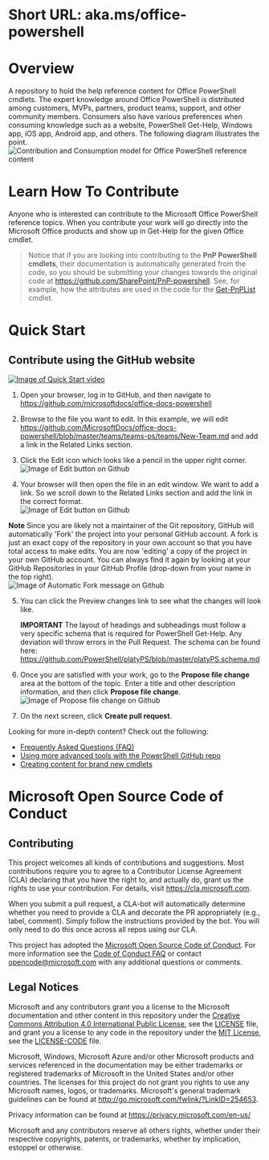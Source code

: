 # Short URL: aka.ms/office-powershell

# Overview
A repository to hold the help reference content for Office PowerShell cmdlets. The expert knowledge around Office PowerShell is distributed among customers, MVPs, partners, product teams, support, and other community members. Consumers also have various preferences when consuming knowledge such as a website, PowerShell Get-Help, Windows app, iOS app, Android app, and others. The following diagram illustrates the point.
![Contribution and Consumption model for Office PowerShell reference content](images/contrib-consumption-model.png)

# Learn How To Contribute
Anyone who is interested can contribute to the Microsoft Office PowerShell reference topics.
When you contribute your work will go directly into the Microsoft Office products and show up in Get-Help for the given Office cmdlet.

> Notice that if you are looking into contributing to the **PnP PowerShell cmdlets**, their documentation is automatically generated from the code, so you should be submitting your changes towards the original code at https://github.com/SharePoint/PnP-powershell. See, for example, how the attributes are used in the code for the [Get-PnPList](https://github.com/SharePoint/PnP-PowerShell/blob/master/Commands/Lists/GetList.cs) cmdlet.

# Quick Start

## Contribute using the GitHub website

[![Image of Quick Start video](images/edit_video_capture.jpg)](https://support.office.com/en-us/article/edit-powershell-cmdlet-in-github-dcd20227-3764-48ce-ad6e-763af8b48daf?ui=en-US&rs=en-US&ad=US)

1. Open your browser, log in to GitHub, and then navigate to https://github.com/microsoftdocs/office-docs-powershell
2. Browse to the file you want to edit. In this example, we will edit https://github.com/MicrosoftDocs/office-docs-powershell/blob/master/teams/teams-ps/teams/New-Team.md and add a link in the Related Links section.
3. Click the Edit icon which looks like a pencil in the upper right corner. <br/>
![Image of Edit button on Github](images/edit_icon.png)

4. Your browser will then open the file in an edit window. We want to add a link. So we scroll down to the Related Links section and add the link in the correct format.<br/>
![Image of Edit button on Github](images/add_related_link.png)

**Note** Since you are likely not a maintainer of the Git repository, GitHub will automatically 'Fork' the project into your personal GitHub account. A fork is just an exact copy of the repository in your own account so that you have total access to make edits. You are now 'editing' a copy of the project in your own GitHub account. You can always find it again by looking at your GitHub Repositories in your GitHub Profile (drop-down from your name in the top right).<br/>
![Image of Automatic Fork message on Github](images/auto_fork.png)

5. You can click the Preview changes link to see what the changes will look like.

   **IMPORTANT** The layout of headings and subheadings must follow a very specific schema that is required for PowerShell Get-Help.
   Any deviation will throw errors in the Pull Request. The schema can be found here: https://github.com/PowerShell/platyPS/blob/master/platyPS.schema.md 

6. Once you are satisfied with your work, go to the **Propose file change** area at the bottom of the topic. Enter a title and other description information, and then click **Propose file change**.
![Image of Propose file change on Github](images/propose_file_change.png)

7. On the next screen, click **Create pull request**.

Looking for more in-depth content? Check out the following:
* [Frequently Asked Questions (FAQ)](repo_docs/FAQ.md)
* [Using more advanced tools with the PowerShell GitHub repo](repo_docs/ADVANCED.md)
* [Creating content for brand new cmdlets](repo_docs/NEW_CMDLETS.md)

# Microsoft Open Source Code of Conduct

## Contributing

This project welcomes all kinds of contributions and suggestions. Most contributions require you to agree to a
Contributor License Agreement (CLA) declaring that you have the right to, and actually do, grant us
the rights to use your contribution. For details, visit https://cla.microsoft.com.

When you submit a pull request, a CLA-bot will automatically determine whether you need to provide
a CLA and decorate the PR appropriately (e.g., label, comment). Simply follow the instructions
provided by the bot. You will only need to do this once across all repos using our CLA.

This project has adopted the [Microsoft Open Source Code of Conduct](https://opensource.microsoft.com/codeofconduct/).
For more information see the [Code of Conduct FAQ](https://opensource.microsoft.com/codeofconduct/faq/) or
contact [opencode@microsoft.com](mailto:opencode@microsoft.com) with any additional questions or comments.

## Legal Notices

Microsoft and any contributors grant you a license to the Microsoft documentation and other content
in this repository under the [Creative Commons Attribution 4.0 International Public License](https://creativecommons.org/licenses/by/4.0/legalcode),
see the [LICENSE](LICENSE) file, and grant you a license to any code in the repository under the [MIT License](https://opensource.org/licenses/MIT), see the
[LICENSE-CODE](LICENSE-CODE) file.

Microsoft, Windows, Microsoft Azure and/or other Microsoft products and services referenced in the documentation
may be either trademarks or registered trademarks of Microsoft in the United States and/or other countries.
The licenses for this project do not grant you rights to use any Microsoft names, logos, or trademarks.
Microsoft's general trademark guidelines can be found at http://go.microsoft.com/fwlink/?LinkID=254653.

Privacy information can be found at https://privacy.microsoft.com/en-us/

Microsoft and any contributors reserve all others rights, whether under their respective copyrights, patents,
or trademarks, whether by implication, estoppel or otherwise.

